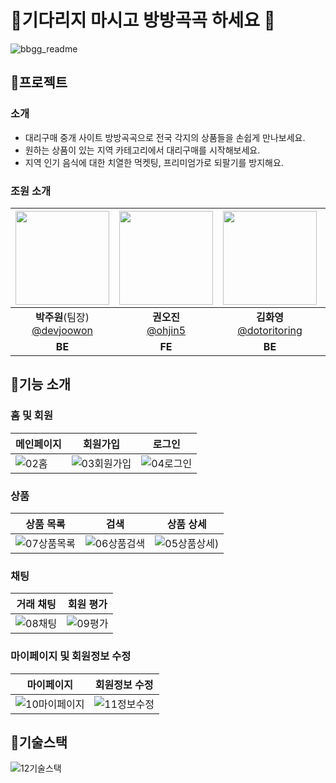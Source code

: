 # 🤝기다리지 마시고 방방곡곡 하세요 🤝
![bbgg_readme](https://github.com/devjoowon/BangBangGokGok/assets/124244074/0cee1210-ec30-472b-a9c0-7f4b8d9b5e48)

## 📌프로젝트
### 소개
- 대리구매 중개 사이트 방방곡곡으로 전국 각지의 상품들을 손쉽게 만나보세요.
- 원하는 상품이 있는 지역 카테고리에서 대리구매를 시작해보세요.
- 지역 인기 음식에 대한 치열한 먹켓팅, 프리미엄가로 되팔기를 방지해요.

### 조원 소개
|<img src="https://avatars.githubusercontent.com/u/124244074?v=4" width="150" height="150"/>|<img src="https://avatars.githubusercontent.com/u/116572564?v=4" width="150" height="150"/>|<img src="https://avatars.githubusercontent.com/u/108084021?v=4" width="150" height="150"/>|<img src="https://avatars.githubusercontent.com/u/154948846?v=4" width="150" height="150"/>|
|:-:|:-:|:-:|:-:|
|**박주원**(팀장)<br/>[@devjoowon](https://github.com/devjoowon)|**권오진**<br/>[@ohjin5](https://github.com/ohjin5)|**김화영**<br/>[@dotoritoring](https://github.com/dotoritoring)|**신동원**<br/>[@eastorigin](https://github.com/eastorigin)|
|**BE**|**FE**|**BE**|**FE**|

## 📌기능 소개
### 홈 및 회원
|메인페이지|회원가입|로그인|
|------|---|---|
|![02홈](https://github.com/devjoowon/BangBangGokGok/assets/124244074/f9e26c54-640f-4db2-bb61-46a7f7e3690b)|![03회원가입](https://github.com/devjoowon/BangBangGokGok/assets/124244074/6c754fe5-bc20-48f5-9bf0-6d2e1f5b3913)|![04로그인](https://github.com/devjoowon/BangBangGokGok/assets/124244074/d49ce486-2cbe-4473-822a-45cec483b623)|

### 상품
|상품 목록|검색|상품 상세|
|------|---|---|
|![07상품목록](https://github.com/devjoowon/BangBangGokGok/assets/124244074/3481b766-2d45-44d5-99b2-a0d8f54dc80a)|![06상품검색](https://github.com/devjoowon/BangBangGokGok/assets/124244074/e1e93585-be6f-46f8-80cc-e4cf1074c25b)|![05상품상세](https://github.com/devjoowon/BangBangGokGok/assets/124244074/0c53bdb9-ba5b-486d-bf0a-ba6925e4b9f2))|

### 채팅
|거래 채팅|회원 평가|
|------|---|
|![08채팅](https://github.com/devjoowon/BangBangGokGok/assets/124244074/94842fd6-79e8-4289-91bc-edb8b870aff7)|![09평가](https://github.com/devjoowon/BangBangGokGok/assets/124244074/7252bbc5-8a99-40d0-97bb-1635861c5810)|

### 마이페이지 및 회원정보 수정
|마이페이지|회원정보 수정|
|------|---|
|![10마이페이지](https://github.com/devjoowon/BangBangGokGok/assets/124244074/925c0383-2994-48aa-b3c5-f4def8b088ae)|![11정보수정](https://github.com/devjoowon/BangBangGokGok/assets/124244074/2157c423-2e39-47ac-9a26-4bb3e3e4c677)|

## 📌기술스택
![12기술스택](https://github.com/devjoowon/BangBangGokGok/assets/124244074/17400659-3804-4f09-ba76-e2ee40e746ad)
